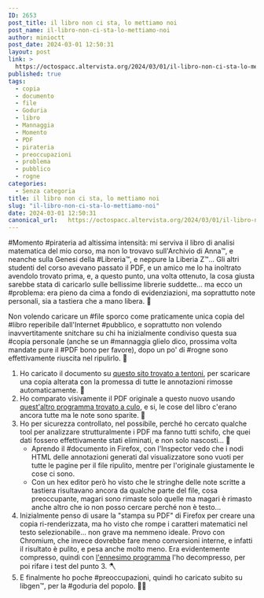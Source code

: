 ```yaml
---
ID: 2653
post_title: il libro non ci sta, lo mettiamo noi
post_name: il-libro-non-ci-sta-lo-mettiamo-noi
author: minioctt
post_date: 2024-03-01 12:50:31
layout: post
link: >
  https://octospacc.altervista.org/2024/03/01/il-libro-non-ci-sta-lo-mettiamo-noi/
published: true
tags:
  - copia
  - documento
  - file
  - Goduria
  - libro
  - Mannaggia
  - Momento
  - PDF
  - pirateria
  - preoccupazioni
  - problema
  - pubblico
  - rogne
categories:
  - Senza categoria
title: il libro non ci sta, lo mettiamo noi
slug: "il-libro-non-ci-sta-lo-mettiamo-noi"
date: 2024-03-01 12:50:31
canonical_url:   https://octospacc.altervista.org/2024/03/01/il-libro-non-ci-sta-lo-mettiamo-noi/
---
```

<!-- wp:paragraph -->
<p markdown="1">#Momento #pirateria ad altissima intensità: mi serviva il libro di analisi matematica del mio corso, ma non lo trovavo sull'Archivio di Anna™, e neanche sulla Genesi della #Libreria™, e neppure la Liberia Z™... Gli altri studenti del corso avevano passato il PDF, e un amico me lo ha inoltrato avendolo trovato prima, e, a questo punto, una volta ottenuto, la cosa giusta sarebbe stata di caricarlo sulle bellissime librerie suddette... ma ecco un #problema: era pieno da cima a fondo di evidenziazioni, ma soprattutto note personali, sia a tastiera che a mano libera. 💩</p>
<!-- /wp:paragraph -->

<!-- wp:paragraph -->
<p markdown="1">Non volendo caricare un #file sporco come praticamente unica copia del #libro reperibile dall'Internet #pubblico, e soprattutto non volendo inavvertitamente snitchare su chi ha inizialmente condiviso questa sua #copia personale (anche se un #mannaggia glielo dico, prossima volta mandate pure il #PDF bono per favore), dopo un po' di #rogne sono effettivamente riuscita nel ripulirlo. 🔫</p>
<!-- /wp:paragraph -->

<!-- wp:list {"ordered":true} -->
<ol><!-- wp:list-item -->
<li>Ho caricato il documento su <a href="https://products.aspose.app/pdf/annotation">questo sito trovato a tentoni</a>, per scaricare una copia alterata con la promessa di tutte le annotazioni rimosse automaticamente. 🌟</li>
<!-- /wp:list-item -->

<!-- wp:list-item -->
<li>Ho comparato visivamente il PDF originale a questo nuovo usando <a href="https://portableapps.com/apps/utilities/diffpdf_portable">quest'altro programma trovato a culo</a>, e si, le cose del libro c'erano ancora tutte ma le note sono sparite. 🌋</li>
<!-- /wp:list-item -->

<!-- wp:list-item -->
<li>Ho per sicurezza controllato, nel possibile, perché ho cercato qualche tool per analizzare strutturalmente i PDF ma fanno tutti schifo, che quei dati fossero effettivamente stati eliminati, e non solo nascosti... 🌊<!-- wp:list -->
<ul><!-- wp:list-item -->
<li>Aprendo il #documento in Firefox, con l'Inspector vedo che i nodi HTML delle annotazioni generati dal visualizzatore sono vuoti per tutte le pagine per il file ripulito, mentre per l'originale giustamente le cose ci sono.</li>
<!-- /wp:list-item -->

<!-- wp:list-item -->
<li>Con un hex editor però ho visto che le stringhe delle note scritte a tastiera risultavano ancora da qualche parte del file, cosa preoccupante, magari sono rimaste solo quelle ma magari è rimasto anche altro che io non posso cercare perché non è testo...</li>
<!-- /wp:list-item --></ul>
<!-- /wp:list --></li>
<!-- /wp:list-item -->

<!-- wp:list-item -->
<li>Inizialmente penso di usare la "stampa su PDF" di Firefox per creare una copia ri-renderizzata, ma ho visto che rompe i caratteri matematici nel testo selezionabile... non grave ma nemmeno ideale. Provo con Chromium, che invece dovrebbe fare meno conversioni interne, e infatti il risultato è pulito, e pesa anche molto meno. Era evidentemente compresso, quindi con <a href="https://github.com/qpdf/qpdf">l'ennesimo programma</a> l'ho decompresso, per poi rifare i test del punto 3. 🪓</li>
<!-- /wp:list-item -->

<!-- wp:list-item -->
<li>E finalmente ho poche #preoccupazioni, quindi ho caricato subito su libgen™, per la #goduria del popolo. 🐱‍👤</li>
<!-- /wp:list-item --></ol>
<!-- /wp:list -->